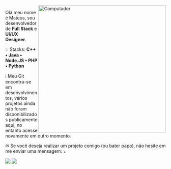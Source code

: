 <img src="https://raw.githubusercontent.com/MicaelliMedeiros/micaellimedeiros/master/image/computer-illustration.png" min-width="400px" max-width="400px" width="400px" align="right" alt="Computador">

<p align="left"> 
  Olá meu nome é Mateus, sou desenvolvedor de <strong>Full Stack</strong> e <strong>UI/UX Designer</strong>.
</p>

<p align="left">
  💡 Stacks: <strong>C++ • Java • Node.JS • PHP • Python</strong>
</p>

<p align="left">
  ℹ Meu Git encontra-se em desenvolvimentos, vários projetos ainda não foram disponibilizados publicamente aqui, no entanto acesse novamente em outro momento. </p>

<p align="left">
  ✉ Se você deseja realizar um projeto comigo (ou bater papo), não hesite em me enviar uma mensagem: ⤵️
</p>

<p align="left">
  <a href="https://www.instagram.com/euolima/" alt="Instagram">
  <img src="https://img.shields.io/badge/-Instagram-DF0174?style=for-the-badge&logo=instagram&logoColor=white&link=https://www.instagram.com/euolima/"/></a>
  
  <a href="https://www.linkedin.com/in/mateuslimabr" alt="Linkedin">
  <img src="https://img.shields.io/badge/-Linkedin-0e76a8?style=for-the-badge&logo=Linkedin&logoColor=white&link=https://www.linkedin.com/in/mateuslimabr" /></a>
</p>  

